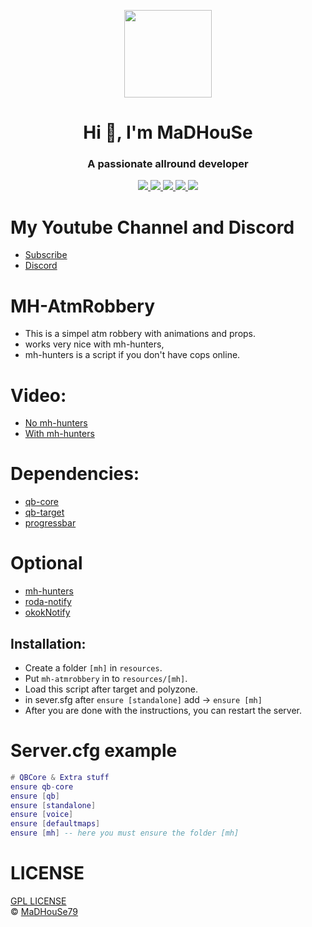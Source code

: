 <p align="center">
    <img width="140" src="https://icons.iconarchive.com/icons/iconarchive/red-orb-alphabet/128/Letter-M-icon.png" />  
    <h1 align="center">Hi 👋, I'm MaDHouSe</h1>
    <h3 align="center">A passionate allround developer </h3>    
</p>

<p align="center">
  <a href="https://github.com/MaDHouSe79/mh-atmrobbery/issues">
    <img src="https://img.shields.io/github/issues/MaDHouSe79/mh-atmrobbery"/> 
  </a>
  <a href="https://github.com/MaDHouSe79/mh-atmrobbery/watchers">
    <img src="https://img.shields.io/github/watchers/MaDHouSe79/mh-atmrobbery"/> 
  </a> 
  <a href="https://github.com/MaDHouSe79/mh-atmrobbery/network/members">
    <img src="https://img.shields.io/github/forks/MaDHouSe79/mh-atmrobbery"/> 
  </a>  
  <a href="https://github.com/MaDHouSe79/mh-atmrobbery/stargazers">
    <img src="https://img.shields.io/github/stars/MaDHouSe79/mh-atmrobbery?color=white"/> 
  </a>
  <a href="https://github.com/MaDHouSe79/mh-atmrobbery/blob/main/LICENSE">
    <img src="https://img.shields.io/github/license/MaDHouSe79/mh-atmrobbery?color=black"/> 
  </a>      
</p>

# My Youtube Channel and Discord
- [Subscribe](https://www.youtube.com/@MaDHouSe79) 
- [Discord](https://discord.gg/vJ9EukCmJQ)

# MH-AtmRobbery
- This is a simpel atm robbery with animations and props.
- works very nice with mh-hunters,
- mh-hunters is a script if you don't have cops online.

# Video:
- [No mh-hunters](https://www.youtube.com/watch?v=84Mt4hEIRqs)
- [With mh-hunters](https://www.youtube.com/watch?v=loBKhk3rFj4)

# Dependencies:
- [qb-core](https://github.com/qbcore-framework/qb-core)
- [qb-target](https://github.com/qbcore-framework/qb-target) 
- [progressbar](https://github.com/qbcore-framework/progressbar) 


# Optional
- [mh-hunters](https://github.com/MaDHouSe79/mh-hunters)
- [roda-notify](https://github.com/RodericAguilar/Roda_Notifications)
- [okokNotify](https://okok.tebex.io/package/4724993)


## Installation:
- Create a folder `[mh]` in `resources`. 
- Put `mh-atmrobbery` in to `resources/[mh]`.
- Load this script after target and polyzone.
- in sever.sfg after `ensure [standalone]` add -> `ensure [mh]`
- After you are done with the instructions, you can restart the server.

# Server.cfg example
```lua
# QBCore & Extra stuff
ensure qb-core
ensure [qb]
ensure [standalone]
ensure [voice]
ensure [defaultmaps]
ensure [mh] -- here you must ensure the folder [mh]
```

# LICENSE
[GPL LICENSE](./LICENSE)<br />
&copy; [MaDHouSe79](https://www.youtube.com/@MaDHouSe79)
